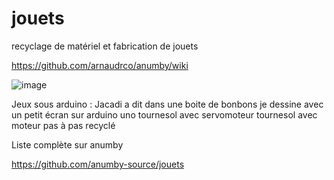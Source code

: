 # jouets
recyclage de matériel et fabrication de jouets 

https://github.com/arnaudrco/anumby/wiki

![image](https://github.com/arnaudrco/anumby/blob/main/jacadi.PNG)

Jeux sous arduino :
Jacadi a dit dans une boite de bonbons
je dessine avec un petit écran  sur arduino uno
tournesol avec servomoteur
tournesol avec moteur pas à pas recyclé

Liste complète sur anumby

https://github.com/anumby-source/jouets
